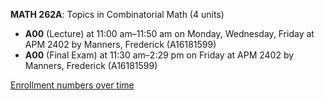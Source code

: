 **MATH 262A**: Topics in Combinatorial Math (4 units)

- **A00** (Lecture) at 11:00 am–11:50 am on Monday, Wednesday, Friday at APM 2402 by Manners, Frederick (A16181599)
- **A00** (Final Exam) at 11:30 am–2:29 pm on Friday at APM 2402 by Manners, Frederick (A16181599)

[Enrollment numbers over time](./MATH262A.tsv)
